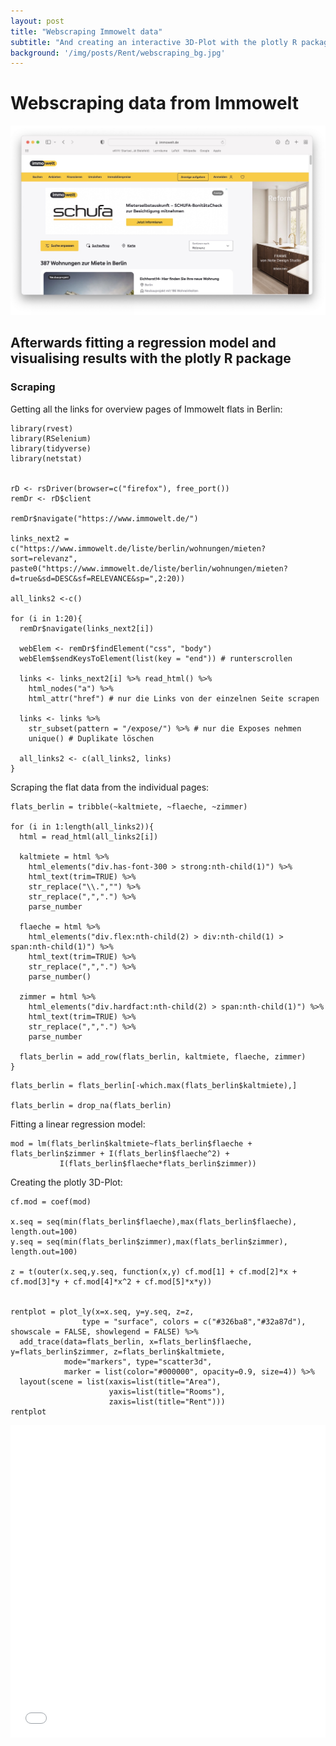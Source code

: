 ```yaml
---
layout: post
title: "Webscraping Immowelt data"
subtitle: "And creating an interactive 3D-Plot with the plotly R package"
background: '/img/posts/Rent/webscraping_bg.jpg'
---
```

# Webscraping data from Immowelt

![Immowelt page](/img/posts/Rent/immowelt-bg.jpg)

## Afterwards fitting a regression model and visualising results with the plotly R package

### Scraping

Getting all the links for overview pages of Immowelt flats in Berlin:

```{r}
library(rvest)
library(RSelenium)
library(tidyverse)
library(netstat)


rD <- rsDriver(browser=c("firefox"), free_port())
remDr <- rD$client

remDr$navigate("https://www.immowelt.de/")

links_next2 = c("https://www.immowelt.de/liste/berlin/wohnungen/mieten?sort=relevanz", paste0("https://www.immowelt.de/liste/berlin/wohnungen/mieten?d=true&sd=DESC&sf=RELEVANCE&sp=",2:20))

all_links2 <-c()

for (i in 1:20){
  remDr$navigate(links_next2[i])
  
  webElem <- remDr$findElement("css", "body")
  webElem$sendKeysToElement(list(key = "end")) # runterscrollen
  
  links <- links_next2[i] %>% read_html() %>%
    html_nodes("a") %>%
    html_attr("href") # nur die Links von der einzelnen Seite scrapen
  
  links <- links %>%
    str_subset(pattern = "/expose/") %>% # nur die Exposes nehmen
    unique() # Duplikate löschen
  
  all_links2 <- c(all_links2, links)
}

```

Scraping the flat data from the individual pages:

```{r}
flats_berlin = tribble(~kaltmiete, ~flaeche, ~zimmer)

for (i in 1:length(all_links2)){
  html = read_html(all_links2[i])
  
  kaltmiete = html %>% 
    html_elements("div.has-font-300 > strong:nth-child(1)") %>% 
    html_text(trim=TRUE) %>% 
    str_replace("\\.","") %>% 
    str_replace(",",".") %>% 
    parse_number
  
  flaeche = html %>% 
    html_elements("div.flex:nth-child(2) > div:nth-child(1) > span:nth-child(1)") %>% 
    html_text(trim=TRUE) %>%
    str_replace(",",".") %>% 
    parse_number()
  
  zimmer = html %>% 
    html_elements("div.hardfact:nth-child(2) > span:nth-child(1)") %>% 
    html_text(trim=TRUE) %>%
    str_replace(",",".") %>% 
    parse_number
  
  flats_berlin = add_row(flats_berlin, kaltmiete, flaeche, zimmer)
}
```

```{r}
flats_berlin = flats_berlin[-which.max(flats_berlin$kaltmiete),]

flats_berlin = drop_na(flats_berlin)
```

Fitting a linear regression model:
```{r}
mod = lm(flats_berlin$kaltmiete~flats_berlin$flaeche + flats_berlin$zimmer + I(flats_berlin$flaeche^2) +
           I(flats_berlin$flaeche*flats_berlin$zimmer))
```

Creating the plotly 3D-Plot:
```{r}
cf.mod = coef(mod)

x.seq = seq(min(flats_berlin$flaeche),max(flats_berlin$flaeche), length.out=100)
y.seq = seq(min(flats_berlin$zimmer),max(flats_berlin$zimmer), length.out=100)

z = t(outer(x.seq,y.seq, function(x,y) cf.mod[1] + cf.mod[2]*x + cf.mod[3]*y + cf.mod[4]*x^2 + cf.mod[5]*x*y))


rentplot = plot_ly(x=x.seq, y=y.seq, z=z,
                type = "surface", colors = c("#326ba8","#32a87d"), showscale = FALSE, showlegend = FALSE) %>% 
  add_trace(data=flats_berlin, x=flats_berlin$flaeche, y=flats_berlin$zimmer, z=flats_berlin$kaltmiete, 
            mode="markers", type="scatter3d",
            marker = list(color="#000000", opacity=0.9, size=4)) %>% 
  layout(scene = list(xaxis=list(title="Area"),
                      yaxis=list(title="Rooms"),
                      zaxis=list(title="Rent")))
rentplot
```
<iframe src="/img/posts/Rent/Rentplot1.html" height="500px" width="100%" frameBorder="0"></iframe>

